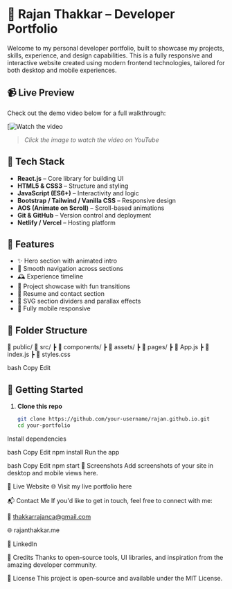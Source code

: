 # 🚀 Rajan Thakkar – Developer Portfolio

Welcome to my personal developer portfolio, built to showcase my projects, skills, experience, and design capabilities. This is a fully responsive and interactive website created using modern frontend technologies, tailored for both desktop and mobile experiences.

## 📹 Live Preview

Check out the demo video below for a full walkthrough:

[![Watch the video](https://youtu.be/3dPKNPodXXU)

> _Click the image to watch the video on YouTube_

## 🧰 Tech Stack

- **React.js** – Core library for building UI  
- **HTML5 & CSS3** – Structure and styling  
- **JavaScript (ES6+)** – Interactivity and logic  
- **Bootstrap / Tailwind / Vanilla CSS** – Responsive design  
- **AOS (Animate on Scroll)** – Scroll-based animations  
- **Git & GitHub** – Version control and deployment  
- **Netlify / Vercel** – Hosting platform  

## 🎨 Features

- ✨ Hero section with animated intro  
- 🧭 Smooth navigation across sections  
- 🕰️ Experience timeline  
- 💼 Project showcase with fun transitions  
- 📄 Resume and contact section  
- 🌊 SVG section dividers and parallax effects  
- 🎯 Fully mobile responsive  

## 📂 Folder Structure


📁 public/
📁 src/
┣ 📁 components/
┣ 📁 assets/
┣ 📁 pages/
┣ 📄 App.js
┣ 📄 index.js
┣ 📄 styles.css

bash
Copy
Edit

## 🚀 Getting Started

1. **Clone this repo**
   ```bash
   git clone https://github.com/your-username/rajan.github.io.git
   cd your-portfolio
Install dependencies

bash
Copy
Edit
npm install
Run the app

bash
Copy
Edit
npm start
📸 Screenshots
Add screenshots of your site in desktop and mobile views here.

🔗 Live Website
🌐 Visit my live portfolio here

📬 Contact Me
If you'd like to get in touch, feel free to connect with me:

📧 thakkarrajanca@gmail.com

🌐 rajanthakkar.me

💼 LinkedIn

🙌 Credits
Thanks to open-source tools, UI libraries, and inspiration from the amazing developer community.

📝 License
This project is open-source and available under the MIT License.

